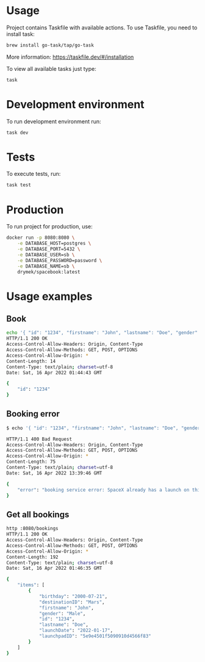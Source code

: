 # Usage

Project contains Taskfile with available actions. To use Taskfile, you need to install task:

```bash
brew install go-task/tap/go-task
```

More information: https://taskfile.dev/#/installation

To view all available tasks just type:

```bash
task
```

# Development environment

To run development environment run:

```bash
task dev
```

# Tests

To execute tests, run:

```bash
task test
```

# Production
To run project for production, use:

```bash
docker run -p 8080:8080 \
    -e DATABASE_HOST=postgres \
    -e DATABASE_PORT=5432 \
    -e DATABASE_USER=sb \
    -e DATABASE_PASSWORD=password \
    -e DATABASE_NAME=sb \
    drymek/spacebook:latest
```

# Usage examples

## Book
```bash
echo '{ "id": "1234", "firstname": "John", "lastname": "Doe", "gender": "Male", "birthday": "2000-07-21", "launchpadID": "5e9e4501f5090910d4566f83", "destinationID": "Mars", "launchDate": "2022-01-17"}' | http POST :8080/bookings
HTTP/1.1 200 OK
Access-Control-Allow-Headers: Origin, Content-Type
Access-Control-Allow-Methods: GET, POST, OPTIONS
Access-Control-Allow-Origin: *
Content-Length: 14
Content-Type: text/plain; charset=utf-8
Date: Sat, 16 Apr 2022 01:44:43 GMT

{
    "id": "1234"
}
```

## Booking error
```bash
$ echo '{ "id": "1234", "firstname": "John", "lastname": "Doe", "gender": "Male", "birthday": "2000-07-21", "launchpadID": "5e9e4502f509094188566f88", "destinationID": "Asteroid Belt", "launchDate": "2022-07-01"}' | http POST :8080/bookings

HTTP/1.1 400 Bad Request
Access-Control-Allow-Headers: Origin, Content-Type
Access-Control-Allow-Methods: GET, POST, OPTIONS
Access-Control-Allow-Origin: *
Content-Length: 75
Content-Type: text/plain; charset=utf-8
Date: Sat, 16 Apr 2022 13:39:46 GMT

{
    "error": "booking service error: SpaceX already has a launch on this date"
}
```

## Get all bookings
```bash
http :8080/bookings
HTTP/1.1 200 OK
Access-Control-Allow-Headers: Origin, Content-Type
Access-Control-Allow-Methods: GET, POST, OPTIONS
Access-Control-Allow-Origin: *
Content-Length: 192
Content-Type: text/plain; charset=utf-8
Date: Sat, 16 Apr 2022 01:46:35 GMT

{
    "items": [
        {
            "birthday": "2000-07-21",
            "destinationID": "Mars",
            "firstname": "John",
            "gender": "Male",
            "id": "1234",
            "lastname": "Doe",
            "launchDate": "2022-01-17",
            "launchpadID": "5e9e4501f5090910d4566f83"
        }
    ]
}
```
